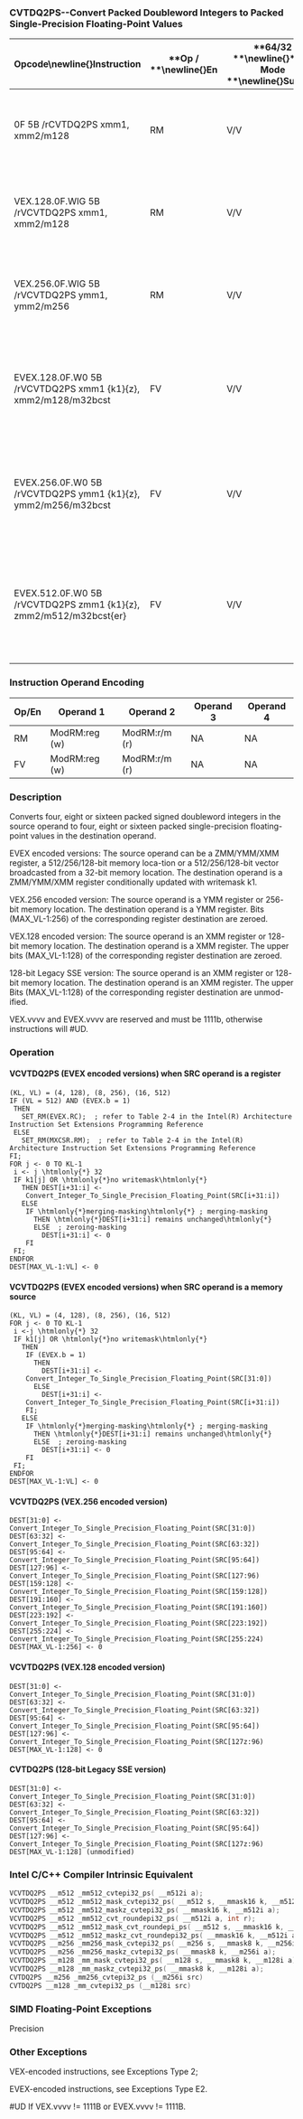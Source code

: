 ### CVTDQ2PS--Convert Packed Doubleword Integers to Packed Single-Precision Floating-Point Values


|**Opcode**\newline{}**Instruction**|**Op / **\newline{}**En**|**64/32 **\newline{}**bit Mode **\newline{}**Support**|**CPUID **\newline{}**Feature **\newline{}**Flag**|**Description**|
|-----------------------------------|-------------------------|------------------------------------------------------|--------------------------------------------------|---------------|
|0F 5B /rCVTDQ2PS xmm1, xmm2/m128|RM|V/V|SSE2|Convert four packed signed doubleword integers from xmm2/mem to four packed single-precision floating-point values in xmm1.|
|VEX.128.0F.WIG 5B /rVCVTDQ2PS xmm1, xmm2/m128|RM|V/V|AVX|Convert four packed signed doubleword integers from xmm2/mem to four packed single-precision floating-point values in xmm1.|
|VEX.256.0F.WIG 5B /rVCVTDQ2PS ymm1, ymm2/m256|RM|V/V|AVX|Convert eight packed signed doubleword integers from ymm2/mem to eight packed single-precision floating-point values in ymm1.|
|EVEX.128.0F.W0 5B /rVCVTDQ2PS xmm1 {k1}{z}, xmm2/m128/m32bcst|FV|V/V|AVX512VLAVX512F|Convert four packed signed doubleword integers from xmm2/m128/m32bcst to four packed single-precision floating-point values in xmm1with writemask k1.|
|EVEX.256.0F.W0 5B /rVCVTDQ2PS ymm1 {k1}{z}, ymm2/m256/m32bcst|FV|V/V|AVX512VLAVX512F|Convert eight packed signed doubleword integers from ymm2/m256/m32bcst to eight packed single-precision floating-point values in ymm1with writemask k1.|
|EVEX.512.0F.W0 5B /rVCVTDQ2PS zmm1 {k1}{z}, zmm2/m512/m32bcst{er}|FV|V/V|AVX512F|Convert sixteen packed signed doubleword integers from zmm2/m512/m32bcst to sixteen packed single-precision floating-point values in zmm1with writemask k1.|
### Instruction Operand Encoding


|Op/En|Operand 1|Operand 2|Operand 3|Operand 4|
|-----|---------|---------|---------|---------|
|RM|ModRM:reg (w)|ModRM:r/m (r)|NA|NA|
|FV|ModRM:reg (w)|ModRM:r/m (r)|NA|NA|
### Description


Converts four, eight or sixteen packed signed doubleword integers in the source operand to four, eight or sixteen packed single-precision floating-point values in the destination operand.

EVEX encoded versions: The source operand can be a ZMM/YMM/XMM register, a 512/256/128-bit memory loca-tion or a 512/256/128-bit vector broadcasted from a 32-bit memory location. The destination operand is a ZMM/YMM/XMM register conditionally updated with writemask k1.

VEX.256 encoded version: The source operand is a YMM register or 256- bit memory location. The destination operand is a YMM register. Bits (MAX_VL-1:256) of the corresponding register destination are zeroed.

VEX.128 encoded version: The source operand is an XMM register or 128- bit memory location. The destination operand is a XMM register. The upper bits (MAX_VL-1:128) of the corresponding register destination are zeroed.

128-bit Legacy SSE version: The source operand is an XMM register or 128- bit memory location. The destination operand is an XMM register. The upper Bits (MAX_VL-1:128) of the corresponding register destination are unmod-ified.

VEX.vvvv and EVEX.vvvv are reserved and must be 1111b, otherwise instructions will #UD.


### Operation
#### VCVTDQ2PS (EVEX encoded versions) when SRC operand is a register
```info-verb
(KL, VL) = (4, 128), (8, 256), (16, 512)
IF (VL = 512) AND (EVEX.b = 1) 
 THEN
   SET_RM(EVEX.RC);  ; refer to Table 2-4 in the Intel(R) Architecture Instruction Set Extensions Programming Reference
 ELSE 
   SET_RM(MXCSR.RM);  ; refer to Table 2-4 in the Intel(R) Architecture Instruction Set Extensions Programming Reference
FI;
FOR j <-  0 TO KL-1
 i <-  j \htmlonly{*} 32
 IF k1[j] OR \htmlonly{*}no writemask\htmlonly{*}
   THEN DEST[i+31:i]  <-
    Convert_Integer_To_Single_Precision_Floating_Point(SRC[i+31:i])
   ELSE 
    IF \htmlonly{*}merging-masking\htmlonly{*} ; merging-masking
      THEN \htmlonly{*}DEST[i+31:i] remains unchanged\htmlonly{*}
      ELSE  ; zeroing-masking
        DEST[i+31:i]  <- 0
    FI
 FI;
ENDFOR
DEST[MAX_VL-1:VL]  <- 0
```
#### VCVTDQ2PS (EVEX encoded versions) when SRC operand is a memory source
```info-verb
(KL, VL) = (4, 128), (8, 256), (16, 512)
FOR j  <- 0 TO KL-1
 i  <-j \htmlonly{*} 32
 IF k1[j] OR \htmlonly{*}no writemask\htmlonly{*}
   THEN 
    IF (EVEX.b = 1) 
      THEN
        DEST[i+31:i] <- 
    Convert_Integer_To_Single_Precision_Floating_Point(SRC[31:0])
      ELSE 
        DEST[i+31:i] <- 
    Convert_Integer_To_Single_Precision_Floating_Point(SRC[i+31:i])
    FI;
   ELSE 
    IF \htmlonly{*}merging-masking\htmlonly{*} ; merging-masking
      THEN \htmlonly{*}DEST[i+31:i] remains unchanged\htmlonly{*}
      ELSE  ; zeroing-masking
        DEST[i+31:i] <-  0
    FI
 FI;
ENDFOR
DEST[MAX_VL-1:VL]  <- 0
```
#### VCVTDQ2PS (VEX.256 encoded version)
```info-verb
DEST[31:0]  <- Convert_Integer_To_Single_Precision_Floating_Point(SRC[31:0])
DEST[63:32]  <- Convert_Integer_To_Single_Precision_Floating_Point(SRC[63:32])
DEST[95:64]  <- Convert_Integer_To_Single_Precision_Floating_Point(SRC[95:64])
DEST[127:96] <-  Convert_Integer_To_Single_Precision_Floating_Point(SRC[127:96)
DEST[159:128]  <- Convert_Integer_To_Single_Precision_Floating_Point(SRC[159:128])
DEST[191:160]  <- Convert_Integer_To_Single_Precision_Floating_Point(SRC[191:160])
DEST[223:192]  <- Convert_Integer_To_Single_Precision_Floating_Point(SRC[223:192])
DEST[255:224] <-  Convert_Integer_To_Single_Precision_Floating_Point(SRC[255:224)
DEST[MAX_VL-1:256]  <- 0
```
#### VCVTDQ2PS (VEX.128 encoded version)
```info-verb
DEST[31:0] <-  Convert_Integer_To_Single_Precision_Floating_Point(SRC[31:0])
DEST[63:32] <-  Convert_Integer_To_Single_Precision_Floating_Point(SRC[63:32])
DEST[95:64]  <- Convert_Integer_To_Single_Precision_Floating_Point(SRC[95:64])
DEST[127:96] <-  Convert_Integer_To_Single_Precision_Floating_Point(SRC[127z:96)
DEST[MAX_VL-1:128] <-  0
```
#### CVTDQ2PS (128-bit Legacy SSE version)
```info-verb
DEST[31:0] <-  Convert_Integer_To_Single_Precision_Floating_Point(SRC[31:0])
DEST[63:32] <-  Convert_Integer_To_Single_Precision_Floating_Point(SRC[63:32])
DEST[95:64] <-  Convert_Integer_To_Single_Precision_Floating_Point(SRC[95:64])
DEST[127:96]  <- Convert_Integer_To_Single_Precision_Floating_Point(SRC[127z:96)
DEST[MAX_VL-1:128] (unmodified)
```

### Intel C/C++ Compiler Intrinsic Equivalent

```cpp
VCVTDQ2PS __m512 _mm512_cvtepi32_ps( __m512i a);
VCVTDQ2PS __m512 _mm512_mask_cvtepi32_ps( __m512 s, __mmask16 k, __m512i a);
VCVTDQ2PS __m512 _mm512_maskz_cvtepi32_ps( __mmask16 k, __m512i a);
VCVTDQ2PS __m512 _mm512_cvt_roundepi32_ps( __m512i a, int r);
VCVTDQ2PS __m512 _mm512_mask_cvt_roundepi_ps( __m512 s, __mmask16 k, __m512i a, int r);
VCVTDQ2PS __m512 _mm512_maskz_cvt_roundepi32_ps( __mmask16 k, __m512i a, int r);
VCVTDQ2PS __m256 _mm256_mask_cvtepi32_ps( __m256 s, __mmask8 k, __m256i a);
VCVTDQ2PS __m256 _mm256_maskz_cvtepi32_ps( __mmask8 k, __m256i a);
VCVTDQ2PS __m128 _mm_mask_cvtepi32_ps( __m128 s, __mmask8 k, __m128i a);
VCVTDQ2PS __m128 _mm_maskz_cvtepi32_ps( __mmask8 k, __m128i a);
CVTDQ2PS __m256 _mm256_cvtepi32_ps (__m256i src)
CVTDQ2PS __m128 _mm_cvtepi32_ps (__m128i src)
```
### SIMD Floating-Point Exceptions


Precision

### Other Exceptions


VEX-encoded instructions, see Exceptions Type 2; 

EVEX-encoded instructions, see Exceptions Type E2.

#UD If VEX.vvvv != 1111B or EVEX.vvvv != 1111B.

